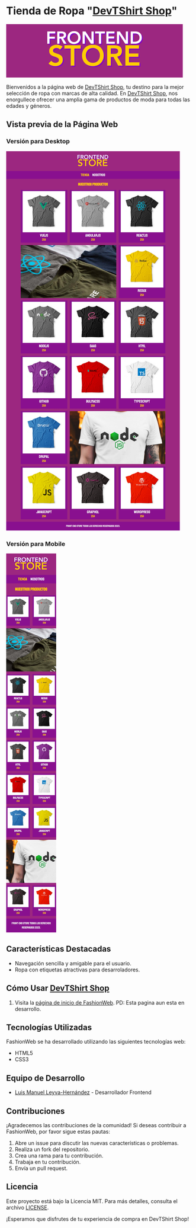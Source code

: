 # Tienda de Ropa "[DevTShirt Shop](https://leyva9.github.io/Static-Projects/techShirtsShop/index.html)"

![Banner de FashionWeb](img/banner.png)

Bienvenidos a la página web de [DevTShirt Shop](https://leyva9.github.io/Static-Projects/techShirtsShop/index.html), tu destino para la mejor selección de ropa con marcas de alta calidad. En [DevTShirt Shop](https://leyva9.github.io/Static-Projects/techShirtsShop/index.html), nos enorgullece ofrecer una amplia gama de productos de moda para todas las edades y géneros.

## Vista previa de la Página Web

### Versión para Desktop

![Página de Inicio en Desktop](img/desktop.jpeg)

### Versión para Mobile

![Página de Inicio en Mobile](img/mobile.jpeg)

## Características Destacadas
- Navegación sencilla y amigable para el usuario.
- Ropa con etiquetas atractivas para desarroladores.
  
## Cómo Usar [DevTShirt Shop](https://leyva9.github.io/Static-Projects/techShirtsShop/index.html)

1. Visita la [página de inicio de FashionWeb](https://leyva9.github.io/Static-Projects/techShirtsShop/index.html).
PD: Esta pagina aun esta en desarrollo.

## Tecnologías Utilizadas

FashionWeb se ha desarrollado utilizando las siguientes tecnologías web:

- HTML5
- CSS3

## Equipo de Desarrollo

- [Luis Manuel Leyva-Hernández](https://github.com/Leyva9) - Desarrollador Frontend

## Contribuciones

¡Agradecemos las contribuciones de la comunidad! Si deseas contribuir a FashionWeb, por favor sigue estas pautas:

1. Abre un issue para discutir las nuevas características o problemas.
2. Realiza un fork del repositorio.
3. Crea una rama para tu contribución.
4. Trabaja en tu contribución.
5. Envía un pull request.

## Licencia

Este proyecto está bajo la Licencia MIT. Para más detalles, consulta el archivo [LICENSE](LICENSE).

¡Esperamos que disfrutes de tu experiencia de compra en DevTShirt Shop!
